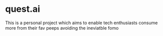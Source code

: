 # quest.ai
This is a personal project which aims to enable tech enthusiasts consume more from their fav peeps avoiding the ineviatble fomo
